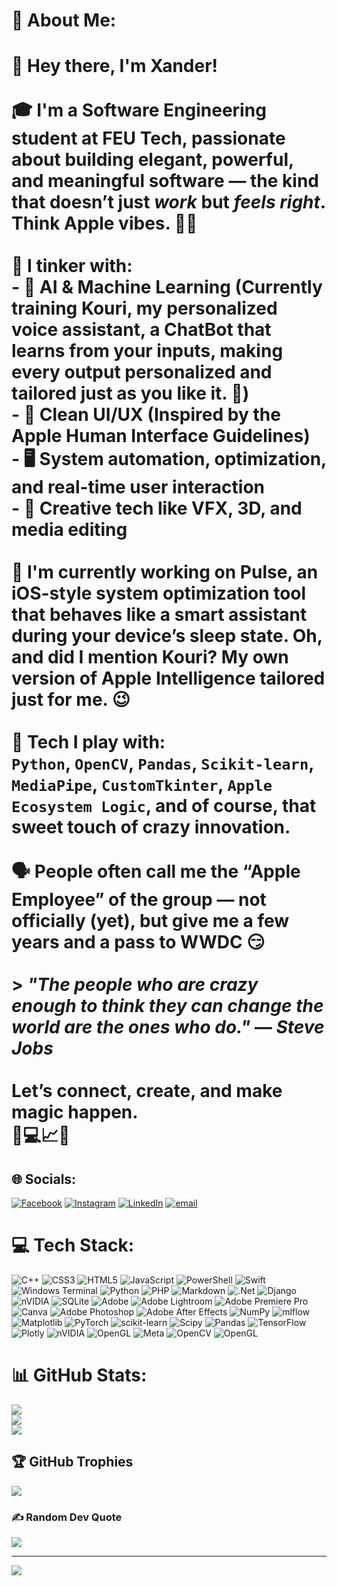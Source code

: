 # 💫 About Me:
# 👋 Hey there, I'm Xander!<br><br>🎓 I'm a Software Engineering student at **FEU Tech**, passionate about building elegant, powerful, and meaningful software — the kind that doesn’t just *work* but *feels right*. Think Apple vibes. 🍏✨<br><br>🔧 I tinker with:<br>- 🧠 AI & Machine Learning (Currently training Kouri, my personalized voice assistant, a ChatBot that learns from your inputs, making every output personalized and tailored just as you like it. 🤖)<br>- 🧼 Clean UI/UX (Inspired by the Apple Human Interface Guidelines)<br>- 🖥️ System automation, optimization, and real-time user interaction<br>- 📸 Creative tech like VFX, 3D, and media editing<br><br>🚀 I'm currently working on **Pulse**, an iOS-style system optimization tool that behaves like a smart assistant during your device’s sleep state. Oh, and did I mention Kouri? My own version of Apple Intelligence tailored just for me. 😉<br><br>🧪 Tech I play with:<br>`Python`, `OpenCV`, `Pandas`, `Scikit-learn`, `MediaPipe`, `CustomTkinter`, `Apple Ecosystem Logic`, and of course, that sweet touch of **crazy innovation**.<br><br>🗣️ People often call me the “Apple Employee” of the group — not officially (yet), but give me a few years and a pass to WWDC 😏<br><br>> _"The people who are crazy enough to think they can change the world are the ones who do." — Steve Jobs_<br><br>Let’s connect, create, and make magic happen.  <br>🧠💻📈🚀  <br>


## 🌐 Socials:
[![Facebook](https://img.shields.io/badge/Facebook-%231877F2.svg?logo=Facebook&logoColor=white)](https://facebook.com/XanderDacillo) [![Instagram](https://img.shields.io/badge/Instagram-%23E4405F.svg?logo=Instagram&logoColor=white)](https://instagram.com/lourdxnd) [![LinkedIn](https://img.shields.io/badge/LinkedIn-%230077B5.svg?logo=linkedin&logoColor=white)](https://linkedin.com/in/LordXanderN.Dacillo) [![email](https://img.shields.io/badge/Email-D14836?logo=gmail&logoColor=white)](mailto:lordxanderdacillo@gmail.com) 

# 💻 Tech Stack:
![C++](https://img.shields.io/badge/c++-%2300599C.svg?style=for-the-badge&logo=c%2B%2B&logoColor=white) ![CSS3](https://img.shields.io/badge/css3-%231572B6.svg?style=for-the-badge&logo=css3&logoColor=white) ![HTML5](https://img.shields.io/badge/html5-%23E34F26.svg?style=for-the-badge&logo=html5&logoColor=white) ![JavaScript](https://img.shields.io/badge/javascript-%23323330.svg?style=for-the-badge&logo=javascript&logoColor=%23F7DF1E) ![PowerShell](https://img.shields.io/badge/PowerShell-%235391FE.svg?style=for-the-badge&logo=powershell&logoColor=white) ![Swift](https://img.shields.io/badge/swift-F54A2A?style=for-the-badge&logo=swift&logoColor=white) ![Windows Terminal](https://img.shields.io/badge/Windows%20Terminal-%234D4D4D.svg?style=for-the-badge&logo=windows-terminal&logoColor=white) ![Python](https://img.shields.io/badge/python-3670A0?style=for-the-badge&logo=python&logoColor=ffdd54) ![PHP](https://img.shields.io/badge/php-%23777BB4.svg?style=for-the-badge&logo=php&logoColor=white) ![Markdown](https://img.shields.io/badge/markdown-%23000000.svg?style=for-the-badge&logo=markdown&logoColor=white) ![.Net](https://img.shields.io/badge/.NET-5C2D91?style=for-the-badge&logo=.net&logoColor=white) ![Django](https://img.shields.io/badge/django-%23092E20.svg?style=for-the-badge&logo=django&logoColor=white) ![nVIDIA](https://img.shields.io/badge/cuda-000000.svg?style=for-the-badge&logo=nVIDIA&logoColor=green) ![SQLite](https://img.shields.io/badge/sqlite-%2307405e.svg?style=for-the-badge&logo=sqlite&logoColor=white) ![Adobe](https://img.shields.io/badge/adobe-%23FF0000.svg?style=for-the-badge&logo=adobe&logoColor=white) ![Adobe Lightroom](https://img.shields.io/badge/Adobe%20Lightroom-31A8FF.svg?style=for-the-badge&logo=Adobe%20Lightroom&logoColor=white) ![Adobe Premiere Pro](https://img.shields.io/badge/Adobe%20Premiere%20Pro-9999FF.svg?style=for-the-badge&logo=Adobe%20Premiere%20Pro&logoColor=white) ![Canva](https://img.shields.io/badge/Canva-%2300C4CC.svg?style=for-the-badge&logo=Canva&logoColor=white) ![Adobe Photoshop](https://img.shields.io/badge/adobe%20photoshop-%2331A8FF.svg?style=for-the-badge&logo=adobe%20photoshop&logoColor=white) ![Adobe After Effects](https://img.shields.io/badge/Adobe%20After%20Effects-9999FF.svg?style=for-the-badge&logo=Adobe%20After%20Effects&logoColor=white) ![NumPy](https://img.shields.io/badge/numpy-%23013243.svg?style=for-the-badge&logo=numpy&logoColor=white) ![mlflow](https://img.shields.io/badge/mlflow-%23d9ead3.svg?style=for-the-badge&logo=numpy&logoColor=blue) ![Matplotlib](https://img.shields.io/badge/Matplotlib-%23ffffff.svg?style=for-the-badge&logo=Matplotlib&logoColor=black) ![PyTorch](https://img.shields.io/badge/PyTorch-%23EE4C2C.svg?style=for-the-badge&logo=PyTorch&logoColor=white) ![scikit-learn](https://img.shields.io/badge/scikit--learn-%23F7931E.svg?style=for-the-badge&logo=scikit-learn&logoColor=white) ![Scipy](https://img.shields.io/badge/SciPy-%230C55A5.svg?style=for-the-badge&logo=scipy&logoColor=%white) ![Pandas](https://img.shields.io/badge/pandas-%23150458.svg?style=for-the-badge&logo=pandas&logoColor=white) ![TensorFlow](https://img.shields.io/badge/TensorFlow-%23FF6F00.svg?style=for-the-badge&logo=TensorFlow&logoColor=white) ![Plotly](https://img.shields.io/badge/Plotly-%233F4F75.svg?style=for-the-badge&logo=plotly&logoColor=white) ![nVIDIA](https://img.shields.io/badge/nVIDIA-%2376B900.svg?style=for-the-badge&logo=nVIDIA&logoColor=white) ![OpenGL](https://img.shields.io/badge/OpenGL-white?logo=OpenGL&style=for-the-badge) ![Meta](https://img.shields.io/badge/Meta-%230467DF.svg?style=for-the-badge&logo=Meta&logoColor=white) ![OpenCV](https://img.shields.io/badge/opencv-%23white.svg?style=for-the-badge&logo=opencv&logoColor=white) ![OpenGL](https://img.shields.io/badge/OpenGL-%23FFFFFF.svg?style=for-the-badge&logo=opengl)
# 📊 GitHub Stats:
![](https://github-readme-stats.vercel.app/api?username=TadeyRuk&theme=dark&hide_border=false&include_all_commits=true&count_private=true)<br/>
![](https://nirzak-streak-stats.vercel.app/?user=TadeyRuk&theme=dark&hide_border=false)<br/>
![](https://github-readme-stats.vercel.app/api/top-langs/?username=TadeyRuk&theme=dark&hide_border=false&include_all_commits=true&count_private=true&layout=compact)

## 🏆 GitHub Trophies
![](https://github-profile-trophy.vercel.app/?username=TadeyRuk&theme=radical&no-frame=false&no-bg=true&margin-w=4)

### ✍️ Random Dev Quote
![](https://quotes-github-readme.vercel.app/api?type=horizontal&theme=radical)

---
[![](https://visitcount.itsvg.in/api?id=TadeyRuk&icon=0&color=0)](https://visitcount.itsvg.in)

<!-- Proudly created with GPRM ( https://gprm.itsvg.in ) -->
